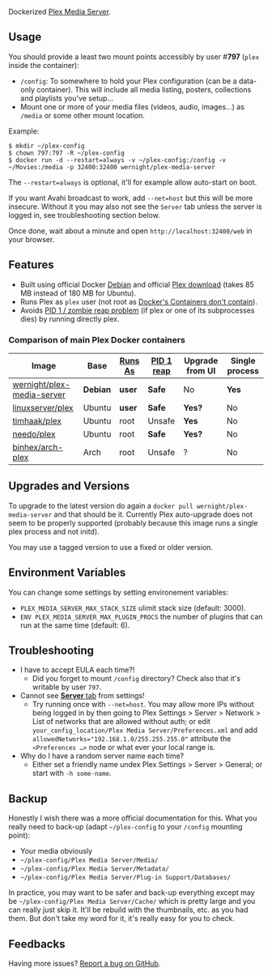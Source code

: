 Dockerized [Plex Media Server](https://plex.tv/).

Usage
-----

You should provide a least two mount points accessibly by user #**797** (`plex` inside the container):

  * `/config`: To somewhere to hold your Plex configuration (can be a data-only container). This will include all media listing, posters, collections and playlists you've setup...
  * Mount one or more of your media files (videos, audio, images...) as `/media` or some other mount location.

Example:

    $ mkdir ~/plex-config
    $ chown 797:797 -R ~/plex-config
    $ docker run -d --restart=always -v ~/plex-config:/config -v ~/Movies:/media -p 32400:32400 wernight/plex-media-server

The `--restart=always` is optional, it'll for example allow auto-start on boot.

If you want Avahi broadcast to work, add `--net=host` but this will be more insecure. Without it you may also not see the `Server` tab unless the server is logged in, see troubleshooting section below.

Once done, wait about a minute and open `http://localhost:32400/web` in your browser.


Features
--------

  * Built using official Docker [Debian](https://registry.hub.docker.com/_/debian/) and official [Plex download](https://plex.tv/downloads) (takes 85 MB instead of 180 MB for Ubuntu).
  * Runs Plex as `plex` user (not root as [Docker's Containers don't contain](http://www.projectatomic.io/blog/2014/09/yet-another-reason-containers-don-t-contain-kernel-keyrings/)).
  * Avoids [PID 1 / zombie reap problem](https://blog.phusion.nl/2015/01/20/docker-and-the-pid-1-zombie-reaping-problem/) (if plex or one of its subprocesses dies) by running directly plex.

### Comparison of main Plex Docker containers

Image                        | Base       | [Runs As]   | [PID 1 reap] | Upgrade from UI | Single process
---------------------------- | ---------- | ----------- | ------------ | --------------- | --------------
[wernight/plex-media-server] | **Debian** | **user**    | **Safe**     | No              | **Yes**
[linuxserver/plex]           | Ubuntu     | **user**    | **Safe**     | **Yes?**        | No
[timhaak/plex]               | Ubuntu     | root        | Unsafe       | **Yes**         | No
[needo/plex]                 | Ubuntu     | root        | **Safe**     | **Yes?**        | No
[binhex/arch-plex]           | Arch       | root        | Unsafe       | ?               | No


[PID 1 reap]: https://blog.phusion.nl/2015/01/20/docker-and-the-pid-1-zombie-reaping-problem/
[Runs as]: https://opensource.com/business/14/7/docker-security-selinux
[wernight/plex-media-server]: https://registry.hub.docker.com/u/wernight/plex-media-server/
[linuxserver/plex]:           https://registry.hub.docker.com/u/linuxserver/plex/
[timhaak/plex]:               https://registry.hub.docker.com/u/timhaak/plex/
[needo/plex]:                 https://registry.hub.docker.com/u/needo/plex/
[binhex/arch-plex]:           https://registry.hub.docker.com/u/binhex/arch-plex/

Upgrades and Versions
---------------------

To upgrade to the latest version do again a `docker pull wernight/plex-media-server` and that should be it. Currently Plex auto-upgrade does not seem to be properly supported (probably because this image runs a single plex process and not initd).

You may use a tagged version to use a fixed or older version.


Environment Variables
---------------------

You can change some settings by setting environement variables:

  * `PLEX_MEDIA_SERVER_MAX_STACK_SIZE` ulimit stack size (default: 3000).
  * `ENV PLEX_MEDIA_SERVER_MAX_PLUGIN_PROCS` the number of plugins that can run at the same time (default: 6).


Troubleshooting
---------------

  * I have to accept EULA each time?!
      * Did you forget to mount `/config` directory? Check also that it's writable by user `797`.
  * Cannot see [**Server** tab](http://localhost:32400/web/index.html#!/settings/server) from settings!
      * Try running once with `--net=host`. You may allow more IPs without being logged in by then going to Plex Settings > Server > Network > List of networks that are allowed without auth; or edit `your_config_location/Plex Media Server/Preferences.xml` and add `allowedNetworks="192.168.1.0/255.255.255.0"` attribute the `<Preferences …>` node or what ever your local range is.
  * Why do I have a random server name each time?
      * Either set a friendly name undex Plex Settings > Server > General; or start with `-h some-name`.


Backup
------

Honestly I wish there was a more official documentation for this. What you really need to back-up (adapt `~/plex-config` to
your `/config` mounting point):

  * Your media obviously
  * `~/plex-config/Plex Media Server/Media/`
  * `~/plex-config/Plex Media Server/Metadata/`
  * `~/plex-config/Plex Media Server/Plug-in Support/Databases/`

In practice, you may want to be safer and back-up everything except may be `~/plex-config/Plex Media Server/Cache/`
which is pretty large and you can really just skip it. It'll be rebuild with the thumbnails, etc. as you had them.
But don't take my word for it, it's really easy for you to check.


Feedbacks
---------

Having more issues? [Report a bug on GitHub](https://github.com/wernight/docker-plex-media-server/issues).

